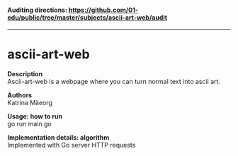 #### Auditing directions: https://github.com/01-edu/public/tree/master/subjects/ascii-art-web/audit #### 

---  

# ascii-art-web  

**Description**  
Ascii-art-web is a webpage where you can turn normal text into ascii art.

**Authors**  
Katrina Mäeorg

**Usage: how to run**  
go run main.go

**Implementation details: algorithm**  
Implemented with Go server HTTP requests